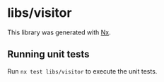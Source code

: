 # libs/visitor

This library was generated with [Nx](https://nx.dev).

## Running unit tests

Run `nx test libs/visitor` to execute the unit tests.
